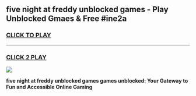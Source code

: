 
## five night at freddy unblocked games - Play Unblocked Gmaes & Free #ine2a
<h3>
<a href="https://news.freeplayer.one?title=five_night_at_freddy_unblocked_games&ref=26F">CLICK TO PLAY</a></h3>
<hr>

<h3>
<a href="https://news.freeplayer.one?title=five_night_at_freddy_unblocked_games&ref=26F">CLICK 2 PLAY</a>
  
</h3>

<a href="https://news.freeplayer.one?title=five_night_at_freddy_unblocked_games&ref=26F/"><img src="https://clearcache.store/games.png"></a>


**five night at freddy unblocked games games unblocked: Your Gateway to Fun and Accessible Online Gaming**
